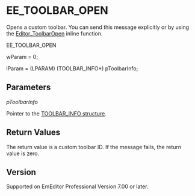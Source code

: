 # EE\_TOOLBAR\_OPEN

Opens a custom toolbar. You can send this message explicitly or
by using the [Editor\_ToolbarOpen](../macro/editor_toolbaropen) inline function.

EE\_TOOLBAR\_OPEN

wParam = 0;

lParam = (LPARAM) (TOOLBAR\_INFO\*) pToolbarInfo;

## Parameters

_pToolbarInfo_

Pointer to the [TOOLBAR\_INFO structure](../structure/toolbar_info).

## Return Values

The return value is a custom toolbar ID. If the message fails, the return value is zero.

## Version

Supported on EmEditor Professional Version 7.00 or later.
